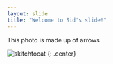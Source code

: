 ```yaml
---
layout: slide
title: "Welcome to Sid's slide!"
---
```


This photo is made up of arrows

![skitchtocat](https://octodex.github.com/images/skitchtocat.png)
{: .center}
